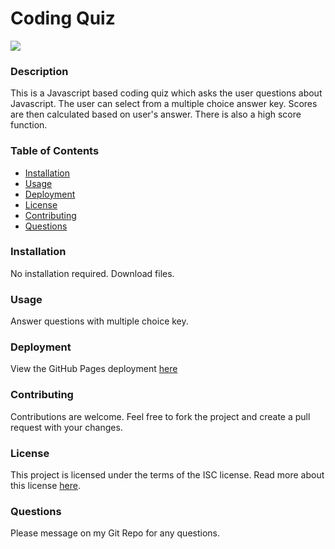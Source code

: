 # Coding Quiz

[![](https://img.shields.io/badge/License-ISC-green)](https://opensource.org/licenses/ISC)

### Description

This is a Javascript based coding quiz which asks the user questions about Javascript. The user can select from a multiple choice answer key. Scores are then calculated based on user's answer. There is also a high score function.

### Table of Contents

* [Installation](#installation)
* [Usage](#usage)
* [Deployment](#deployment)
* [License](#license)
* [Contributing](#contributing)
* [Questions](#questions)

### Installation

No installation required. Download files. 

### Usage

Answer questions with multiple choice key. 

### Deployment

View the GitHub Pages deployment [here](https://sukediz.github.io/Coding-Quiz)

### Contributing

Contributions are welcome. Feel free to fork the project and create a pull request with your changes.

### License

This project is licensed under the terms of the ISC license. Read more about this license [here](https://opensource.org/licenses/ISC).

### Questions

Please message on my Git Repo for any questions.
